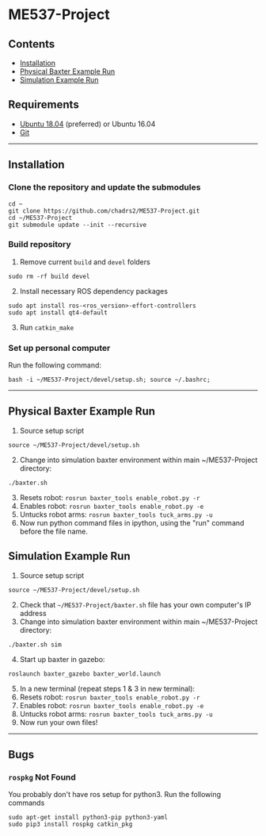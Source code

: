 # ME537-Project

## Contents
* [Installation](#installation)
* [Physical Baxter Example Run](#physical-baxter-example-run)
* [Simulation Example Run](#simulation-example-run)

## Requirements
* [Ubuntu 18.04](https://ubuntu.com/download/desktop) (preferred) or Ubuntu 16.04
* [Git](https://git-scm.com/download/linux)

----------
## Installation
### Clone the repository and update the submodules
```
cd ~
git clone https://github.com/chadrs2/ME537-Project.git
cd ~/ME537-Project
git submodule update --init --recursive
```
### Build repository 
1. Remove current `build` and `devel` folders
```
sudo rm -rf build devel
```
2. Install necessary ROS dependency packages
```
sudo apt install ros-<ros_version>-effort-controllers
sudo apt install qt4-default
```
3) Run `catkin_make`

### Set up personal computer
Run the following command:

```
bash -i ~/ME537-Project/devel/setup.sh; source ~/.bashrc;
```

------------

## Physical Baxter Example Run
1. Source setup script
```
source ~/ME537-Project/devel/setup.sh
```
2. Change into simulation baxter environment within main ~/ME537-Project directory:
```
./baxter.sh
```
3. Resets robot: ``` rosrun baxter_tools enable_robot.py -r ```
4. Enables robot: ``` rosrun baxter_tools enable_robot.py -e ```
5. Untucks robot arms: ``` rosrun baxter_tools tuck_arms.py -u ```
6. Now run python command files in ipython, using the "run" command before the file name.

## Simulation Example Run
1. Source setup script
```
source ~/ME537-Project/devel/setup.sh
```
2. Check that `~/ME537-Project/baxter.sh` file has your own computer's IP address 
3. Change into simulation baxter environment within main ~/ME537-Project directory:
```
./baxter.sh sim
```
4. Start up baxter in gazebo:
```
roslaunch baxter_gazebo baxter_world.launch
```
5. In a new terminal (repeat steps 1 & 3 in new terminal):
6. Resets robot: ``` rosrun baxter_tools enable_robot.py -r ```
7. Enables robot: ``` rosrun baxter_tools enable_robot.py -e ```
8. Untucks robot arms: ``` rosrun baxter_tools tuck_arms.py -u ```
9. Now run your own files!

------------

## Bugs
### `rospkg` Not Found
You probably don't have ros setup for python3. Run the following commands
```
sudo apt-get install python3-pip python3-yaml
sudo pip3 install rospkg catkin_pkg
```
